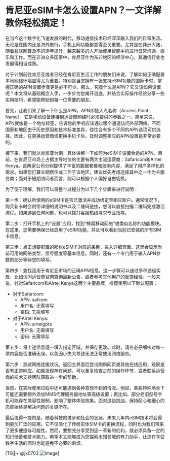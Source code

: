 # 肯尼亚eSIM卡怎么设置APN？一文详解教你轻松搞定！

在当今这个数字化飞速发展的时代，移动通信技术已经深深融入我们的日常生活。无论是在国内还是海外旅行，手机上网功能都变得至关重要。尤其是在非洲大陆，随着互联网普及率的逐年提升，越来越多的人开始使用智能手机进行日常沟通、娱乐和工作。而在非洲众多国家中，肯尼亚作为东非地区的经济中心，其通信行业也发展得相当成熟。

对于计划前往肯尼亚或者已经在肯尼亚生活工作的朋友们来说，了解如何正确配置本地网络环境显得尤为重要。特别是当您拥有一张支持eSIM功能的国际卡时，掌握正确的APN设置步骤更是必不可少。那么，究竟什么是APN？它又该如何设置呢？本文将从基础概念入手，一步步为您揭开谜底，并结合实际操作经验分享一些实用技巧，希望能帮助到每一位需要的朋友。

首先，让我们来了解一下什么是APN。APN即接入点名称（Access Point Name），它是移动设备连接到运营商网络时必须提供的参数之一。简单来说，APN就像是一个地址标签，告诉您的手机应该通过哪个通道访问外部网络。不同国家和地区由于历史原因和技术标准差异，往往会有多个不同的APN选项可供选择。因此，在更换运营商或更换手机卡后，及时调整相应的APN设置是非常必要的。

接下来，我们就以肯尼亚为例，具体讲解一下如何为eSIM卡设置合适的APN。目前，在肯尼亚市场上占据主导地位的主要有两大主流运营商：Safaricom和Airtel Kenya。这两家公司分别提供了丰富的数据套餐和服务内容，满足了用户多样化的需求。如果您打算长期居住或工作于该地区，建议优先考虑选择其中之一作为主服务商；而对于短期访问者而言，则可以根据个人偏好自由切换。

为了便于理解，我们可以将整个过程分为以下几个步骤来进行说明：

第一步：确认所使用的eSIM卡是否已激活并成功绑定至相应账户。通常情况下，购买新卡时会附带详细的说明书以及二维码链接，您可以直接扫描二维码完成激活流程。如果遇到任何问题，也可以拨打客服热线寻求专业指导。

第二步：打开手机上的“设置”应用，找到“蜂窝移动网络”或类似名称的功能模块。在这里，您需要确保已经启用了eSIM功能，并且可以看到当前已安装的所有SIM卡信息。

第三步：点击想要配置的那张eSIM卡对应的条目，进入详细页面。这里会显示当前可用的网络类型、信号强度等基本信息。同时，还有一个专门用于输入APN参数的部分等待您的填写。

第四步：查找适用于肯尼亚市场的正确APN信息。这一步骤可以通过多种途径实现，比如访问运营商官网查询最新公告，或者参考其他用户的反馈经验。一般来说，针对Safaricom和Airtel Kenya这两个主要品牌，推荐使用以下默认配置：
- 对于Safaricom:
  - APN: safcom
  - 用户名: 无需填写
  - 密码: 无需填写
- 对于Airtel Kenya:
  - APN: airtelgprs
  - 用户名: 无需填写
  - 密码: 无需填写

第五步：将上述信息逐一填入指定区域，并保存更改。此时，请务必仔细核对每一项内容是否准确无误，以免因小失大导致无法正常使用网络服务。

第六步：测试网络连接状况。返回主界面后尝试刷新网页或其他在线应用，观察是否有正常响应。如果发现存在问题，可以重复检查之前的操作环节，或者联系运营商的技术支持团队获取进一步的帮助。

当然，在实际使用过程中还可能遇到各种意想不到的情况。例如，某些特殊场合下可能还需要额外添加MMS代理服务器地址等高级设置；再比如，部分老旧型号手机可能存在兼容性限制，影响了整体体验效果。面对这些挑战，保持耐心和细心的态度始终是解决问题的关键所在。

最后值得一提的是，随着科技的进步和社会的发展，未来几年内eSIM技术将会得到更加广泛的应用。它不仅简化了传统实体SIM卡的更换流程，同时也为我们带来了更多便捷与可能性。然而，要想充分享受到这一革新的红利，就必须具备一定的知识储备和技术能力。希望本文能够成为您探索未知领域的有力助手，让您在享受数字生活的同时也能避免不必要的麻烦。

[TG💪+ @jx0703 ![Image](https://github.com/user-attachments/assets/dbca1d08-cadb-493c-b0ec-ad6f7a83f270)]